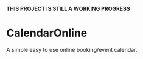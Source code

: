 **THIS PROJECT IS STILL A WORKING PROGRESS**

CalendarOnline
==============

A simple easy to use online booking/event calendar.
